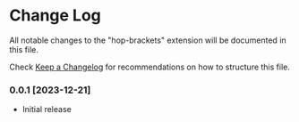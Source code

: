 # Change Log

All notable changes to the "hop-brackets" extension will be documented in this file.

Check [Keep a Changelog](http://keepachangelog.com/) for recommendations on how to structure this file.

### 0.0.1 [2023-12-21]

- Initial release
